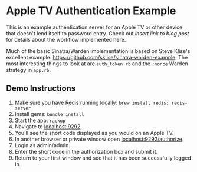 # Apple TV Authentication Example

This is an example authentication server for an Apple TV or other device that
doesn't lend itself to password entry. Check out _insert link to blog post_ for
details about the workflow implemented here.

Much of the basic Sinatra/Warden implementation is based on Steve Klise's
excellent example: https://github.com/sklise/sinatra-warden-example. The most
interesting things to look at are `auth_token.rb` and the `:nonce` Warden
strategy in `app.rb`.

## Demo Instructions

1. Make sure you have Redis running locally: `brew install redis; redis-server`
2. Install gems: `bundle install`
3. Start the app: `rackup`
4. Navigate to <a href=http://localhost:9292>localhost:9292</a>.
5. You'll see the short code displayed as you would on an Apple TV.
6. In another browser or private window open <a href=http://localhost:9292>localhost:9292/authorize</a>.
7. Login as admin/admin.
8. Enter the short code in the authorization box and submit it.
9. Return to your first window and see that it has been successfully logged in.
